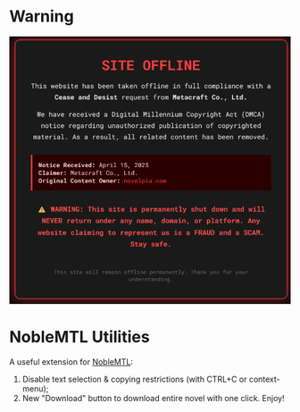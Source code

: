 # Warning
![site-is-permanently-shut-down](for-readme.png)

# NobleMTL Utilities
A useful extension for [NobleMTL](https://noblemtl.com):
1. Disable text selection & copying restrictions (with CTRL+C or context-menu);
2. New "Download" button to download entire novel with one click.
Enjoy!
